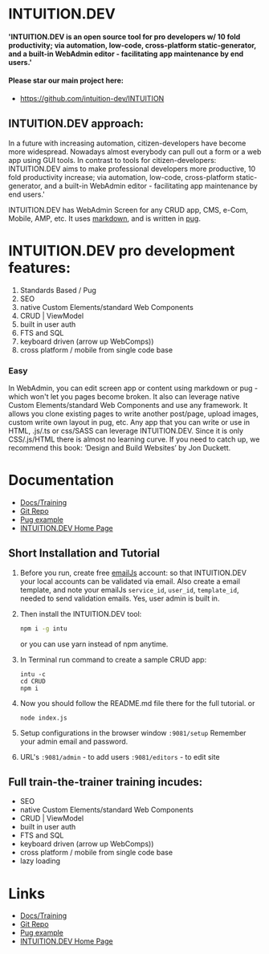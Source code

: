 
# INTUITION.DEV

#### 'INTUITION.DEV is an open source tool for pro developers w/ 10 fold productivity; via automation, low-code, cross-platform static-generator, and a built-in WebAdmin editor - facilitating app maintenance by end users.'

#### Please star our main project here:
- https://github.com/intuition-dev/INTUITION

## INTUITION.DEV approach:

In a future with increasing automation, citizen-developers have become more widespread. Nowadays almost everybody can pull out a form or a web app using GUI tools.
In contrast to tools for citizen-developers: INTUITION.DEV aims to make professional developers more productive, 10 fold productivity increase; via automation, low-code, cross-platform static-generator, and a built-in WebAdmin editor - facilitating app maintenance by end users.'

INTUITION.DEV has WebAdmin Screen for any CRUD app, CMS, e-Com, Mobile, AMP, etc.  It uses [markdown](https://daringfireball.net/projects/markdown/syntax), and is written in [pug](https://pugjs.org/language/tags.html).

# INTUITION.DEV pro development features:

1. Standards Based / Pug
1. SEO
2.  native Custom Elements/standard Web Components
2. CRUD | ViewModel
2. built in user auth
2. FTS and SQL
2. keyboard driven (arrow up WebComps))
2. cross platform / mobile from single code base


### Easy

In WebAdmin, you can edit screen app or content using markdown or pug - which won't let you pages become broken. It also can leverage  native Custom Elements/standard Web Components and use any framework. It allows you clone existing pages to write another post/page, upload images, custom write own layout in pug, etc. Any app that you can write or use in HTML, .js/.ts or css/SASS can leverage INTUITION.DEV. Since it is only CSS/.js/HTML there is almost no learning curve.  If you need to catch up, we recommend this book: ‘Design and Build Websites’ by Jon Duckett.


# Documentation

- [Docs/Training](http://docs.mbake.org)
- [Git Repo](http://git.mbake.org)
- [Pug example](https://pug.mbake.org)
- [INTUITION.DEV Home Page](https://www.INTUITION.DEV)


## Short Installation and Tutorial

1. Before you run, create free [emailJs](https://www.emailjs.com) account: so that INTUITION.DEV your local accounts can be validated via email. Also create a email template, and note your emailJs `service_id`, `user_id`,  `template_id`, needed to send validation emails. Yes, user admin is built in.

2. Then install the INTUITION.DEV tool:
    ```bash
    npm i -g intu
    ```
    or you can use yarn instead of npm anytime.

3. In Terminal run command to create a sample CRUD app: 
    ```
    intu -c
    cd CRUD
    npm i
    ```

4. Now you should follow the README.md file there for the full tutorial.
or
    ```
    node index.js
    ```

5. Setup configurations in the browser window `:9081/setup`
   Remember your admin email and password.

6. URL's
   `:9081/admin` - to add users
   `:9081/editors` - to edit site

## Full train-the-trainer training incudes:
- SEO
-  native Custom Elements/standard Web Components
- CRUD | ViewModel
- built in user auth
- FTS and SQL
- keyboard driven (arrow up WebComps))
- cross platform / mobile from single code base
- lazy loading


# Links

- [Docs/Training](http://docs.mbake.org)
- [Git Repo](http://git.mbake.org)
- [Pug example](https://pug.mbake.org)
- [INTUITION.DEV Home Page](https://www.INTUITION.DEV)
